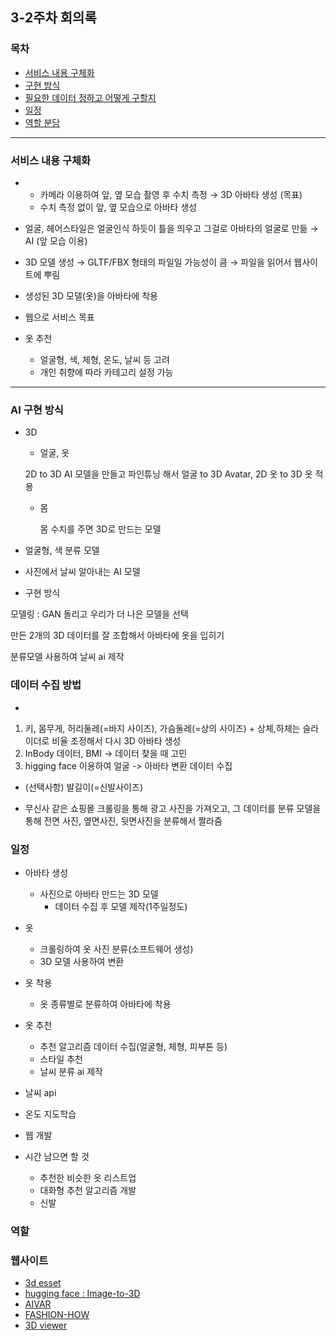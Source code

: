 ## 3-2주차 회의록

### 목차

- [서비스 내용 구체화](#서비스-내용-구체화)
- [구현 방식](#ai-구현-방식)
- [필요한 데이터 정하고 어떻게 구할지]()
- [일정]()
- [역할 분담]()

---

### 서비스 내용 구체화

- 
  - 카메라 이용하여 앞, 옆 모습 촬영 후 수치 측정 &rarr; 3D 아바타 생성 (목표)
  - 수치 측정 없이 앞, 옆 모습으로 아바타 생성

- 얼굴, 헤어스타일은 얼굴인식 하듯이 틀을 띄우고 그걸로 아바타의 얼굴로 만듦 &rarr; AI
  (앞 모습 이용)

- 3D 모델 생성 &rarr; GLTF/FBX 형태의 파일일 가능성이 큼 &rarr; 파일을 읽어서 웹사이트에 뿌림

- 생성된 3D 모델(옷)을 아바타에 착용

- 웹으로 서비스 목표

- 옷 추천
    - 얼굴형, 색, 체형, 온도, 날씨 등 고려
    - 개인 취향에 따라 카테고리 설정 가능

---

### AI 구현 방식

- 3D

  - 얼굴, 옷

  2D to 3D AI 모델을 만들고 파인튜닝 해서 얼굴 to 3D Avatar, 2D 옷 to 3D 옷 적용

  - 몸

    몸 수치를 주면 3D로 만드는 모델

- 얼굴형, 색 분류 모델

- 사진에서 날씨 알아내는 AI 모델

- 구현 방식

모델링 : GAN 돌리고 우리가 더 나은 모델을 선택

만든 2개의 3D 데이터를 잘 조합해서 아바타에 옷을 입히기

분류모델 사용하여 날씨 ai 제작

### 데이터 수집 방법

-
  
  1. 키, 몸무게, 허리둘레(=바지 사이즈), 가슴둘레(=상의 사이즈) + 상체,하체는 슬라이더로 비율 조정해서 다시 3D 아바타 생성
  2. InBody 데이터, BMI -> 데이터 찾을 때 고민
  3. higging face 이용하여 얼굴 -> 아바타 변환 데이터 수집

  - (선택사항) 발길이(=신발사이즈)

- 무신사 같은 쇼핑몰 크롤링을 통해 광고 사진을 가져오고, 그 데이터를 분류 모델을 통해 전면 사진, 옆면사진, 뒷면사진을 분류해서 짤라줌


### 일정

- 아바타 생성
  - 사진으로 아바타 만드는 3D 모델
    - 데이터 수집 후 모델 제작(1주일정도)

- 옷
  - 크롤링하여 옷 사진 분류(소프트웨어 생성)
  - 3D 모델 사용하여 변환

- 옷 착용
  - 옷 종류별로 분류하여 아바타에 착용

- 옷 추천
  - 추천 알고리즘 데이터 수집(얼굴형, 체형, 피부톤 등)
  - 스타일 추천
  - 날씨 분류 ai 제작

- 날씨 api

- 온도 지도학습

- 웹 개발

- 시간 남으면 할 것
  - 추천한 비슷한 옷 리스트업
  - 대화형 추천 알고리즘 개발
  - 신발
  
### 역할

### 웹사이트

- [3d esset](https://www.turbosquid.com/ko/Search/3D-Models/free/asset)
- [hugging face : Image-to-3D](https://huggingface.co/models?pipeline_tag=image-to-3d&sort=trending)
- [AIVAR](http://myfiit.ai/service/)
- [FASHION-HOW](https://fashion-how.org/ETRI23/)
- [3D viewer](https://3dviewer.net/)
